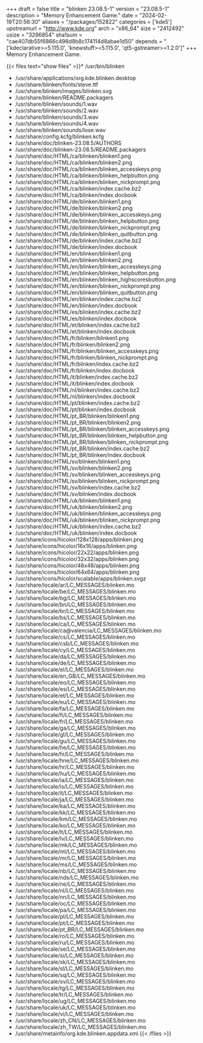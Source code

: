 +++
draft = false
title = "blinken 23.08.5-1"
version = "23.08.5-1"
description = "Memory Enhancement Game."
date = "2024-02-19T20:56:30"
aliases = "/packages/152822"
categories = ['kde5']
upstreamurl = "http://www.kde.org"
arch = "x86_64"
size = "2412492"
usize = "3296854"
sha1sum = "cae407db55f6866c498d8b8c174114d8abae1d50"
depends = "['kdeclarative>=5.115.0', 'knewstuff>=5.115.0', 'qt5-gstreamer>=1.2.0']"
+++
Memory Enhancement Game.

{{< files text="show files" >}}* /usr/bin/blinken
* /usr/share/applications/org.kde.blinken.desktop
* /usr/share/blinken/fonts/steve.ttf
* /usr/share/blinken/images/blinken.svg
* /usr/share/blinken/README.packagers
* /usr/share/blinken/sounds/1.wav
* /usr/share/blinken/sounds/2.wav
* /usr/share/blinken/sounds/3.wav
* /usr/share/blinken/sounds/4.wav
* /usr/share/blinken/sounds/lose.wav
* /usr/share/config.kcfg/blinken.kcfg
* /usr/share/doc/blinken-23.08.5/AUTHORS
* /usr/share/doc/blinken-23.08.5/README.packagers
* /usr/share/doc/HTML/ca/blinken/blinken1.png
* /usr/share/doc/HTML/ca/blinken/blinken2.png
* /usr/share/doc/HTML/ca/blinken/blinken_accesskeys.png
* /usr/share/doc/HTML/ca/blinken/blinken_helpbutton.png
* /usr/share/doc/HTML/ca/blinken/blinken_nickprompt.png
* /usr/share/doc/HTML/ca/blinken/index.cache.bz2
* /usr/share/doc/HTML/ca/blinken/index.docbook
* /usr/share/doc/HTML/de/blinken/blinken1.png
* /usr/share/doc/HTML/de/blinken/blinken2.png
* /usr/share/doc/HTML/de/blinken/blinken_accesskeys.png
* /usr/share/doc/HTML/de/blinken/blinken_helpbutton.png
* /usr/share/doc/HTML/de/blinken/blinken_nickprompt.png
* /usr/share/doc/HTML/de/blinken/blinken_quitbutton.png
* /usr/share/doc/HTML/de/blinken/index.cache.bz2
* /usr/share/doc/HTML/de/blinken/index.docbook
* /usr/share/doc/HTML/en/blinken/blinken1.png
* /usr/share/doc/HTML/en/blinken/blinken2.png
* /usr/share/doc/HTML/en/blinken/blinken_accesskeys.png
* /usr/share/doc/HTML/en/blinken/blinken_helpbutton.png
* /usr/share/doc/HTML/en/blinken/blinken_highscoresbutton.png
* /usr/share/doc/HTML/en/blinken/blinken_nickprompt.png
* /usr/share/doc/HTML/en/blinken/blinken_quitbutton.png
* /usr/share/doc/HTML/en/blinken/index.cache.bz2
* /usr/share/doc/HTML/en/blinken/index.docbook
* /usr/share/doc/HTML/es/blinken/index.cache.bz2
* /usr/share/doc/HTML/es/blinken/index.docbook
* /usr/share/doc/HTML/et/blinken/index.cache.bz2
* /usr/share/doc/HTML/et/blinken/index.docbook
* /usr/share/doc/HTML/fr/blinken/blinken1.png
* /usr/share/doc/HTML/fr/blinken/blinken2.png
* /usr/share/doc/HTML/fr/blinken/blinken_accesskeys.png
* /usr/share/doc/HTML/fr/blinken/blinken_nickprompt.png
* /usr/share/doc/HTML/fr/blinken/index.cache.bz2
* /usr/share/doc/HTML/fr/blinken/index.docbook
* /usr/share/doc/HTML/it/blinken/index.cache.bz2
* /usr/share/doc/HTML/it/blinken/index.docbook
* /usr/share/doc/HTML/nl/blinken/index.cache.bz2
* /usr/share/doc/HTML/nl/blinken/index.docbook
* /usr/share/doc/HTML/pt/blinken/index.cache.bz2
* /usr/share/doc/HTML/pt/blinken/index.docbook
* /usr/share/doc/HTML/pt_BR/blinken/blinken1.png
* /usr/share/doc/HTML/pt_BR/blinken/blinken2.png
* /usr/share/doc/HTML/pt_BR/blinken/blinken_accesskeys.png
* /usr/share/doc/HTML/pt_BR/blinken/blinken_helpbutton.png
* /usr/share/doc/HTML/pt_BR/blinken/blinken_nickprompt.png
* /usr/share/doc/HTML/pt_BR/blinken/index.cache.bz2
* /usr/share/doc/HTML/pt_BR/blinken/index.docbook
* /usr/share/doc/HTML/sv/blinken/blinken1.png
* /usr/share/doc/HTML/sv/blinken/blinken2.png
* /usr/share/doc/HTML/sv/blinken/blinken_accesskeys.png
* /usr/share/doc/HTML/sv/blinken/blinken_nickprompt.png
* /usr/share/doc/HTML/sv/blinken/index.cache.bz2
* /usr/share/doc/HTML/sv/blinken/index.docbook
* /usr/share/doc/HTML/uk/blinken/blinken1.png
* /usr/share/doc/HTML/uk/blinken/blinken2.png
* /usr/share/doc/HTML/uk/blinken/blinken_accesskeys.png
* /usr/share/doc/HTML/uk/blinken/blinken_nickprompt.png
* /usr/share/doc/HTML/uk/blinken/index.cache.bz2
* /usr/share/doc/HTML/uk/blinken/index.docbook
* /usr/share/icons/hicolor/128x128/apps/blinken.png
* /usr/share/icons/hicolor/16x16/apps/blinken.png
* /usr/share/icons/hicolor/22x22/apps/blinken.png
* /usr/share/icons/hicolor/32x32/apps/blinken.png
* /usr/share/icons/hicolor/48x48/apps/blinken.png
* /usr/share/icons/hicolor/64x64/apps/blinken.png
* /usr/share/icons/hicolor/scalable/apps/blinken.svgz
* /usr/share/locale/ar/LC_MESSAGES/blinken.mo
* /usr/share/locale/be/LC_MESSAGES/blinken.mo
* /usr/share/locale/bg/LC_MESSAGES/blinken.mo
* /usr/share/locale/bn/LC_MESSAGES/blinken.mo
* /usr/share/locale/br/LC_MESSAGES/blinken.mo
* /usr/share/locale/bs/LC_MESSAGES/blinken.mo
* /usr/share/locale/ca/LC_MESSAGES/blinken.mo
* /usr/share/locale/ca@valencia/LC_MESSAGES/blinken.mo
* /usr/share/locale/cs/LC_MESSAGES/blinken.mo
* /usr/share/locale/csb/LC_MESSAGES/blinken.mo
* /usr/share/locale/cy/LC_MESSAGES/blinken.mo
* /usr/share/locale/da/LC_MESSAGES/blinken.mo
* /usr/share/locale/de/LC_MESSAGES/blinken.mo
* /usr/share/locale/el/LC_MESSAGES/blinken.mo
* /usr/share/locale/en_GB/LC_MESSAGES/blinken.mo
* /usr/share/locale/eo/LC_MESSAGES/blinken.mo
* /usr/share/locale/es/LC_MESSAGES/blinken.mo
* /usr/share/locale/et/LC_MESSAGES/blinken.mo
* /usr/share/locale/eu/LC_MESSAGES/blinken.mo
* /usr/share/locale/fa/LC_MESSAGES/blinken.mo
* /usr/share/locale/fi/LC_MESSAGES/blinken.mo
* /usr/share/locale/fr/LC_MESSAGES/blinken.mo
* /usr/share/locale/ga/LC_MESSAGES/blinken.mo
* /usr/share/locale/gl/LC_MESSAGES/blinken.mo
* /usr/share/locale/gu/LC_MESSAGES/blinken.mo
* /usr/share/locale/he/LC_MESSAGES/blinken.mo
* /usr/share/locale/hi/LC_MESSAGES/blinken.mo
* /usr/share/locale/hne/LC_MESSAGES/blinken.mo
* /usr/share/locale/hr/LC_MESSAGES/blinken.mo
* /usr/share/locale/hu/LC_MESSAGES/blinken.mo
* /usr/share/locale/ia/LC_MESSAGES/blinken.mo
* /usr/share/locale/is/LC_MESSAGES/blinken.mo
* /usr/share/locale/it/LC_MESSAGES/blinken.mo
* /usr/share/locale/ja/LC_MESSAGES/blinken.mo
* /usr/share/locale/ka/LC_MESSAGES/blinken.mo
* /usr/share/locale/kk/LC_MESSAGES/blinken.mo
* /usr/share/locale/km/LC_MESSAGES/blinken.mo
* /usr/share/locale/ko/LC_MESSAGES/blinken.mo
* /usr/share/locale/lt/LC_MESSAGES/blinken.mo
* /usr/share/locale/lv/LC_MESSAGES/blinken.mo
* /usr/share/locale/mk/LC_MESSAGES/blinken.mo
* /usr/share/locale/ml/LC_MESSAGES/blinken.mo
* /usr/share/locale/mr/LC_MESSAGES/blinken.mo
* /usr/share/locale/ms/LC_MESSAGES/blinken.mo
* /usr/share/locale/nb/LC_MESSAGES/blinken.mo
* /usr/share/locale/nds/LC_MESSAGES/blinken.mo
* /usr/share/locale/ne/LC_MESSAGES/blinken.mo
* /usr/share/locale/nl/LC_MESSAGES/blinken.mo
* /usr/share/locale/nn/LC_MESSAGES/blinken.mo
* /usr/share/locale/oc/LC_MESSAGES/blinken.mo
* /usr/share/locale/pa/LC_MESSAGES/blinken.mo
* /usr/share/locale/pl/LC_MESSAGES/blinken.mo
* /usr/share/locale/pt/LC_MESSAGES/blinken.mo
* /usr/share/locale/pt_BR/LC_MESSAGES/blinken.mo
* /usr/share/locale/ro/LC_MESSAGES/blinken.mo
* /usr/share/locale/ru/LC_MESSAGES/blinken.mo
* /usr/share/locale/se/LC_MESSAGES/blinken.mo
* /usr/share/locale/si/LC_MESSAGES/blinken.mo
* /usr/share/locale/sk/LC_MESSAGES/blinken.mo
* /usr/share/locale/sl/LC_MESSAGES/blinken.mo
* /usr/share/locale/sq/LC_MESSAGES/blinken.mo
* /usr/share/locale/sv/LC_MESSAGES/blinken.mo
* /usr/share/locale/tg/LC_MESSAGES/blinken.mo
* /usr/share/locale/tr/LC_MESSAGES/blinken.mo
* /usr/share/locale/ug/LC_MESSAGES/blinken.mo
* /usr/share/locale/uk/LC_MESSAGES/blinken.mo
* /usr/share/locale/vi/LC_MESSAGES/blinken.mo
* /usr/share/locale/zh_CN/LC_MESSAGES/blinken.mo
* /usr/share/locale/zh_TW/LC_MESSAGES/blinken.mo
* /usr/share/metainfo/org.kde.blinken.appdata.xml
{{< /files >}}